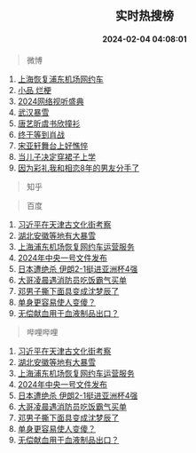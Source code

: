 <div align="center"><h2>实时热搜榜</h2><h4>2024-02-04 04:08:01</h4></div>

> 微博  

1. [上海恢复浦东机场网约车](https://s.weibo.com/weibo?q=%23%E4%B8%8A%E6%B5%B7%E6%81%A2%E5%A4%8D%E6%B5%A6%E4%B8%9C%E6%9C%BA%E5%9C%BA%E7%BD%91%E7%BA%A6%E8%BD%A6%23&t=31&band_rank=1&Refer=top)<br />
2. [小品 烂梗](https://s.weibo.com/weibo?q=%E5%B0%8F%E5%93%81%20%E7%83%82%E6%A2%97&t=31&band_rank=2&Refer=top)<br />
3. [2024网络视听盛典](https://s.weibo.com/weibo?q=%232024%E7%BD%91%E7%BB%9C%E8%A7%86%E5%90%AC%E7%9B%9B%E5%85%B8%23&t=31&band_rank=3&Refer=top)<br />
4. [武汉暴雪](https://s.weibo.com/weibo?q=%E6%AD%A6%E6%B1%89%E6%9A%B4%E9%9B%AA&t=31&band_rank=4&Refer=top)<br />
5. [唐艺昕虞书欣撞衫](https://s.weibo.com/weibo?q=%23%E5%94%90%E8%89%BA%E6%98%95%E8%99%9E%E4%B9%A6%E6%AC%A3%E6%92%9E%E8%A1%AB%23&t=31&band_rank=5&Refer=top)<br />
6. [终于等到肖战](https://s.weibo.com/weibo?q=%E7%BB%88%E4%BA%8E%E7%AD%89%E5%88%B0%E8%82%96%E6%88%98&t=31&band_rank=6&Refer=top)<br />
7. [宋亚轩舞台上好憔悴](https://s.weibo.com/weibo?q=%23%E5%AE%8B%E4%BA%9A%E8%BD%A9%E8%88%9E%E5%8F%B0%E4%B8%8A%E5%A5%BD%E6%86%94%E6%82%B4%23&t=31&band_rank=7&Refer=top)<br />
8. [当儿子决定穿裙子上学](https://s.weibo.com/weibo?q=%23%E5%BD%93%E5%84%BF%E5%AD%90%E5%86%B3%E5%AE%9A%E7%A9%BF%E8%A3%99%E5%AD%90%E4%B8%8A%E5%AD%A6%23&t=31&band_rank=8&Refer=top)<br />
9. [因为彩礼我和相恋8年的男友分手了](https://s.weibo.com/weibo?q=%23%E5%9B%A0%E4%B8%BA%E5%BD%A9%E7%A4%BC%E6%88%91%E5%92%8C%E7%9B%B8%E6%81%8B8%E5%B9%B4%E7%9A%84%E7%94%B7%E5%8F%8B%E5%88%86%E6%89%8B%E4%BA%86%23&t=31&band_rank=9&Refer=top)<br />

> 知乎  


> 百度  

1. [习近平在天津古文化街考察](https://www.baidu.com/s?wd=%E4%B9%A0%E8%BF%91%E5%B9%B3%E5%9C%A8%E5%A4%A9%E6%B4%A5%E5%8F%A4%E6%96%87%E5%8C%96%E8%A1%97%E8%80%83%E5%AF%9F&sa=fyb_news&rsv_dl=fyb_news)<br />
2. [湖北安徽等地有大暴雪](https://www.baidu.com/s?wd=%E6%B9%96%E5%8C%97%E5%AE%89%E5%BE%BD%E7%AD%89%E5%9C%B0%E6%9C%89%E5%A4%A7%E6%9A%B4%E9%9B%AA&sa=fyb_news&rsv_dl=fyb_news)<br />
3. [上海浦东机场恢复网约车运营服务](https://www.baidu.com/s?wd=%E4%B8%8A%E6%B5%B7%E6%B5%A6%E4%B8%9C%E6%9C%BA%E5%9C%BA%E6%81%A2%E5%A4%8D%E7%BD%91%E7%BA%A6%E8%BD%A6%E8%BF%90%E8%90%A5%E6%9C%8D%E5%8A%A1&sa=fyb_news&rsv_dl=fyb_news)<br />
4. [2024年中央一号文件发布](https://www.baidu.com/s?wd=2024%E5%B9%B4%E4%B8%AD%E5%A4%AE%E4%B8%80%E5%8F%B7%E6%96%87%E4%BB%B6%E5%8F%91%E5%B8%83&sa=fyb_news&rsv_dl=fyb_news)<br />
5. [日本遭绝杀 伊朗2-1挺进亚洲杯4强](https://www.baidu.com/s?wd=%E6%97%A5%E6%9C%AC%E9%81%AD%E7%BB%9D%E6%9D%80+%E4%BC%8A%E6%9C%972-1%E6%8C%BA%E8%BF%9B%E4%BA%9A%E6%B4%B2%E6%9D%AF4%E5%BC%BA&sa=fyb_news&rsv_dl=fyb_news)<br />
6. [大哥凌晨遇消防员吃饭霸气买单](https://www.baidu.com/s?wd=%E5%A4%A7%E5%93%A5%E5%87%8C%E6%99%A8%E9%81%87%E6%B6%88%E9%98%B2%E5%91%98%E5%90%83%E9%A5%AD%E9%9C%B8%E6%B0%94%E4%B9%B0%E5%8D%95&sa=fyb_news&rsv_dl=fyb_news)<br />
7. [邓男子撕下面具变成沈梦辰了](https://www.baidu.com/s?wd=%E9%82%93%E7%94%B7%E5%AD%90%E6%92%95%E4%B8%8B%E9%9D%A2%E5%85%B7%E5%8F%98%E6%88%90%E6%B2%88%E6%A2%A6%E8%BE%B0%E4%BA%86&sa=fyb_news&rsv_dl=fyb_news)<br />
8. [单身更容易使人变傻？](https://www.baidu.com/s?wd=%E5%8D%95%E8%BA%AB%E6%9B%B4%E5%AE%B9%E6%98%93%E4%BD%BF%E4%BA%BA%E5%8F%98%E5%82%BB%EF%BC%9F&sa=fyb_news&rsv_dl=fyb_news)<br />
9. [无偿献血用于血液制品出口？](https://www.baidu.com/s?wd=%E6%97%A0%E5%81%BF%E7%8C%AE%E8%A1%80%E7%94%A8%E4%BA%8E%E8%A1%80%E6%B6%B2%E5%88%B6%E5%93%81%E5%87%BA%E5%8F%A3%EF%BC%9F&sa=fyb_news&rsv_dl=fyb_news)<br />

> 哔哩哔哩  

1. [习近平在天津古文化街考察](https://www.baidu.com/s?wd=%E4%B9%A0%E8%BF%91%E5%B9%B3%E5%9C%A8%E5%A4%A9%E6%B4%A5%E5%8F%A4%E6%96%87%E5%8C%96%E8%A1%97%E8%80%83%E5%AF%9F&sa=fyb_news&rsv_dl=fyb_news)<br />
2. [湖北安徽等地有大暴雪](https://www.baidu.com/s?wd=%E6%B9%96%E5%8C%97%E5%AE%89%E5%BE%BD%E7%AD%89%E5%9C%B0%E6%9C%89%E5%A4%A7%E6%9A%B4%E9%9B%AA&sa=fyb_news&rsv_dl=fyb_news)<br />
3. [上海浦东机场恢复网约车运营服务](https://www.baidu.com/s?wd=%E4%B8%8A%E6%B5%B7%E6%B5%A6%E4%B8%9C%E6%9C%BA%E5%9C%BA%E6%81%A2%E5%A4%8D%E7%BD%91%E7%BA%A6%E8%BD%A6%E8%BF%90%E8%90%A5%E6%9C%8D%E5%8A%A1&sa=fyb_news&rsv_dl=fyb_news)<br />
4. [2024年中央一号文件发布](https://www.baidu.com/s?wd=2024%E5%B9%B4%E4%B8%AD%E5%A4%AE%E4%B8%80%E5%8F%B7%E6%96%87%E4%BB%B6%E5%8F%91%E5%B8%83&sa=fyb_news&rsv_dl=fyb_news)<br />
5. [日本遭绝杀 伊朗2-1挺进亚洲杯4强](https://www.baidu.com/s?wd=%E6%97%A5%E6%9C%AC%E9%81%AD%E7%BB%9D%E6%9D%80+%E4%BC%8A%E6%9C%972-1%E6%8C%BA%E8%BF%9B%E4%BA%9A%E6%B4%B2%E6%9D%AF4%E5%BC%BA&sa=fyb_news&rsv_dl=fyb_news)<br />
6. [大哥凌晨遇消防员吃饭霸气买单](https://www.baidu.com/s?wd=%E5%A4%A7%E5%93%A5%E5%87%8C%E6%99%A8%E9%81%87%E6%B6%88%E9%98%B2%E5%91%98%E5%90%83%E9%A5%AD%E9%9C%B8%E6%B0%94%E4%B9%B0%E5%8D%95&sa=fyb_news&rsv_dl=fyb_news)<br />
7. [邓男子撕下面具变成沈梦辰了](https://www.baidu.com/s?wd=%E9%82%93%E7%94%B7%E5%AD%90%E6%92%95%E4%B8%8B%E9%9D%A2%E5%85%B7%E5%8F%98%E6%88%90%E6%B2%88%E6%A2%A6%E8%BE%B0%E4%BA%86&sa=fyb_news&rsv_dl=fyb_news)<br />
8. [单身更容易使人变傻？](https://www.baidu.com/s?wd=%E5%8D%95%E8%BA%AB%E6%9B%B4%E5%AE%B9%E6%98%93%E4%BD%BF%E4%BA%BA%E5%8F%98%E5%82%BB%EF%BC%9F&sa=fyb_news&rsv_dl=fyb_news)<br />
9. [无偿献血用于血液制品出口？](https://www.baidu.com/s?wd=%E6%97%A0%E5%81%BF%E7%8C%AE%E8%A1%80%E7%94%A8%E4%BA%8E%E8%A1%80%E6%B6%B2%E5%88%B6%E5%93%81%E5%87%BA%E5%8F%A3%EF%BC%9F&sa=fyb_news&rsv_dl=fyb_news)<br />
